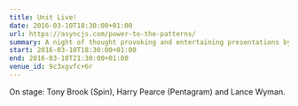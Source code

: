 ```yaml
---
title: Unit Live!
date: 2016-03-10T18:30:00+01:00
url: https://asyncjs.com/power-to-the-patterns/
summary: A night of thought provoking and entertaining presentations by leading designers, and the chance to buy signed copies of Unit Editions titles.
start: 2016-03-10T18:30:00+01:00
end: 2016-03-10T21:30:00+01:00
venue_id: 9c3xgvfc+6r
---
```

On stage: Tony Brook (Spin), Harry Pearce (Pentagram) and Lance Wyman.
